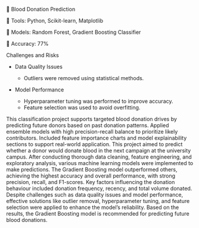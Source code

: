 💉 Blood Donation Prediction

🔧 Tools: Python, Scikit-learn, Matplotlib

🧠 Models: Random Forest, Gradient Boosting Classifier

🎯 Accuracy: 77%

Challenges and Risks
- Data Quality Issues
  - Outliers were removed using statistical methods.
    
- Model Performance
  - Hyperparameter tuning was performed to improve accuracy.
  - Feature selection was used to avoid overfitting.

This classification project supports targeted blood donation drives by predicting future donors based on past donation patterns. Applied ensemble models with high precision-recall balance to prioritize likely contributors. Included feature importance charts and model explainability sections to support real-world application. This project aimed to predict whether a donor would donate blood in the next campaign at the university campus. After conducting thorough data cleaning, feature engineering, and exploratory analysis, various machine learning models were implemented to make predictions. The Gradient Boosting model outperformed others, achieving the highest accuracy and overall performance, with strong precision, recall, and F1-scores. Key factors influencing the donation behaviour included donation frequency, recency, and total volume donated. Despite challenges such as data quality issues and model performance, effective solutions like outlier removal, hyperparameter tuning, and feature selection were applied to enhance the model’s reliability. Based on the results, the Gradient Boosting model is recommended for predicting future blood donations.
